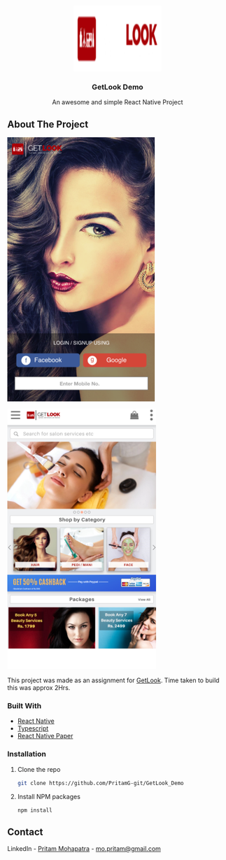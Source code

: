 <!-- PROJECT LOGO -->
<p align="center">
  <a href="https://getlook.in/home">
    <img src="src/assets/images/getlook.png" alt="Logo" width="200" height="150">
  </a>

  <h3 align="center">GetLook Demo</h3>

  <p align="center">
    An awesome and simple React Native Project  
  </p>
</p>

<!-- ABOUT THE PROJECT -->

## About The Project

![Screenshot1](ScreenShots/Screenshot1.png)

![Screenshot2](ScreenShots/Screenshot2.png)

This project was made as an assignment for [GetLook](https://getlook.in/home). Time taken to build this was approx 2Hrs.

### Built With

- [React Native](https://reactnative.dev/)
- [Typescript](https://www.typescriptlang.org/)
- [React Native Paper](https://callstack.github.io/react-native-paper/)

### Installation

1. Clone the repo
   ```sh
   git clone https://github.com/PritamG-git/GetLook_Demo
   ```
2. Install NPM packages
   ```sh
   npm install
   ```

<!-- CONTACT -->

## Contact

LinkedIn - [Pritam Mohapatra](https://www.linkedin.com/in/pritam-mohapatra-5a0a84195/) - mo.pritam@gmail.com

